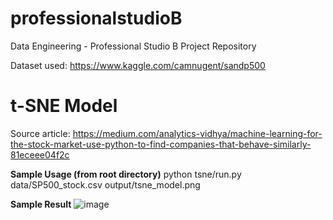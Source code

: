 # professionalstudioB
Data Engineering - Professional Studio B Project Repository

Dataset used: https://www.kaggle.com/camnugent/sandp500

# t-SNE Model
Source article: https://medium.com/analytics-vidhya/machine-learning-for-the-stock-market-use-python-to-find-companies-that-behave-similarly-81eceee04f2c

**Sample Usage (from root directory)**
python tsne/run.py data/SP500_stock.csv output/tsne_model.png

**Sample Result**
![image](https://user-images.githubusercontent.com/51146898/115951996-1637df00-a527-11eb-9ad0-083f5931c0fd.png)

